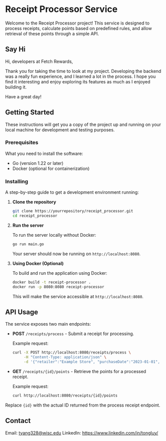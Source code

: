 # Receipt Processor Service

Welcome to the Receipt Processor project! This service is designed to process receipts, calculate points based on predefined rules, and allow retrieval of these points through a simple API.


## Say Hi

Hi, developers at Fetch Rewards,

Thank you for taking the time to look at my project. Developing the backend was a really fun experience, and I learned a lot in the process. I hope you find it interesting and enjoy exploring its features as much as I enjoyed building it.

Have a great day!


## Getting Started

These instructions will get you a copy of the project up and running on your local machine for development and testing purposes.

### Prerequisites

What you need to install the software:

- Go (version 1.22 or later)
- Docker (optional for containerization)

### Installing

A step-by-step guide to get a development environment running:

1. **Clone the repository**

   ```sh
   git clone https://yourrepository/receipt_processor.git
   cd receipt_processor
   ```

2. **Run the server**

   To run the server locally without Docker:

   ```sh
   go run main.go
   ```

   Your server should now be running on `http://localhost:8080`.

3. **Using Docker (Optional)**

   To build and run the application using Docker:

   ```sh
   docker build -t receipt-processor .
   docker run -p 8080:8080 receipt-processor
   ```

   This will make the service accessible at `http://localhost:8080`.

## API Usage

The service exposes two main endpoints:

- **POST** `/receipts/process` - Submit a receipt for processing.
  
  Example request:
  ```sh
  curl -X POST http://localhost:8080/receipts/process \
       -H "Content-Type: application/json" \
       -d '{"retailer":"Example Store", "purchaseDate":"2023-01-01", "purchaseTime":"15:00", "items":[{"shortDescription":"Item 1", "price":"10.00"}, {"shortDescription":"Item 2", "price":"20.00"}], "total":"30.00"}'
  ```

- **GET** `/receipts/{id}/points` - Retrieve the points for a processed receipt.
  
  Example request:
  
  ```sh
  curl http://localhost:8080/receipts/{id}/points
  ```

Replace `{id}` with the actual ID returned from the process receipt endpoint.



## Contact
Email: tyang328@wisc.edu
LinkedIn: https://www.linkedin.com/in/tongluy/

